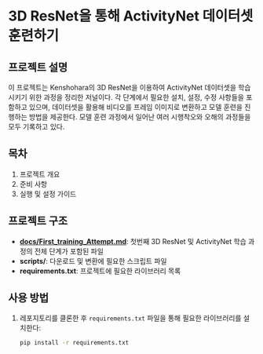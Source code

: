 # 3D ResNet을 통해 ActivityNet 데이터셋 훈련하기

## 프로젝트 설명
이 프로젝트는 Kenshohara의 3D ResNet을 이용하여 ActivityNet 데이터셋을 학습시키기 위한 과정을 정리한 저널이다. 
각 단계에서 필요한 설치, 설정, 수정 사항들을 포함하고 있으며, 데이터셋을 활용해 비디오를 프레임 이미지로 변환하고 모델 훈련을 진행하는 방법을 제공한다.
모델 훈련 과정에서 일어난 여러 시행착오와 오해의 과정들을 모두 기록하고 있다.

## 목차
1. 프로젝트 개요
2. 준비 사항
3. 실행 및 설정 가이드

## 프로젝트 구조
- [**docs/First_training_Attempt.md**](docs/First_training_Attempt.md): 첫번째 3D ResNet 및 ActivityNet 학습 과정의 전체 단계가 포함된 파일
- **scripts/**: 다운로드 및 변환에 필요한 스크립트 파일
- **requirements.txt**: 프로젝트에 필요한 라이브러리 목록

## 사용 방법
1. 레포지토리를 클론한 후 `requirements.txt` 파일을 통해 필요한 라이브러리를 설치한다:
   ```bash
   pip install -r requirements.txt
